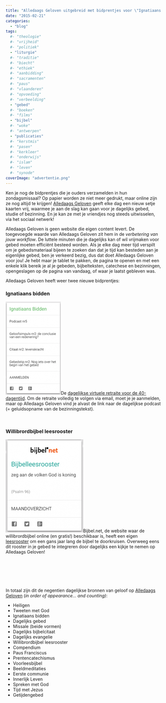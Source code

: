 ```yaml
---
title: "Alledaags Geloven uitgebreid met bidprentjes voor \"Ignatiaans bidden\" en \"Willibrordbijbel leesrooster\""
date: "2015-02-21"
categories: 
  - "blog"
tags:
  #- "theologie"
  #- "vrijheid"
  #- "politiek"
  - "liturgie"
  #- "traditie"
  #- "biecht"
  #- "ethiek"
  #- "aanbidding"
  #- "sacramenten"
  #- "paus"
  #- "vlaanderen"
  #- "opvoeding"
  #- "verbeelding"
  - "gebed"
  #- "boeken"
  #- "films"
  - "bijbel"
  #- "woke"
  #- "antwerpen"
  - "publicaties"
  #- "kerstmis"
  #- "pasen"
  #- "kerkleer"
  #- "onderwijs"
  #- "islam"
  #- "leven"
  #- "synode"
coverImage: "advertentie.png"
---
```


Ken je nog de bidprentjes die je ouders verzamelden in hun zondagsmissaal? Op papier worden ze niet meer gedrukt, maar online zijn ze nog altijd te krijgen! [Alledaags Geloven](http://alledaags.gelovenleren.net/ "Alledaags Geloven") geeft elke dag een nieuw setje kaarten vrij, waarmee je aan de slag kan gaan voor je dagelijks gebed, studie of bezinning. En je kan ze met je vriendjes nog steeds uitwisselen, via het sociaal netwerk!

Alledaags Geloven is geen website die eigen content levert. De toegevoegde waarde van Alledaags Geloven zit hem in de _verbetering van jouw workflow_. De luttele minuten die je dagelijks kan of wil vrijmaken voor gebed moeten efficiënt besteed worden. Als je elke dag meer tijd verspilt om je gebedsmateriaal bijeen te zoeken dan dat je tijd kan besteden aan je eigenlijke gebed, ben je verkeerd bezig, dus dat doet Alledaags Geloven voor jou! Je hebt maar je tablet te pakken, de pagina te openen en met een enkele klik bereik je al je gebeden, bijbelteksten, catechese en bezinningen, opengeslagen op de pagina van vandaag, of waar je laatst gebleven was.

Alledaags Geloven heeft weer twee nieuwe bidprentjes:

### Ignatiaans bidden

[![ignatiaans-bidden2](images/ignatiaans-bidden2-178x300.png)](http://alledaags.gelovenleren.net/)De [dagelijkse virtuele retraite voor de 40-dagentijd](http://www.ignatiaansbidden.org/ "Virtuele retraite voor de 40-dagentijd"). Om de retraite volledig te volgen via email, moet je je aanmelden, maar op Alledaags Geloven vind je alvast de link naar de dagelijkse podcast (= geluidsopname van de bezinningstekst).

 

### Willibrordbijbel leesrooster

[![bijbelleesrooster](images/bijbelleesrooster-250x300.png)](http://alledaags.gelovenleren.net/)Bijbel.net, de website waar de willibrordbijbel online (en gratis!) beschikbaar is, heeft een eigen [leesrooster](https://rkbijbel.nl/kbs/home "Leesrooster") om een gans jaar lang de bijbel te doorkruisen. Overweeg eens dit rooster in je gebed te integreren door dagelijks een kijkje te nemen op Alledaags Geloven!

 

 

 

In totaal zijn dit de negentien dagelijkse bronnen van geloof op [Alledaags Geloven](http://alledaags.gelovenleren.net/ "Alledaags Geloven") (_in order of appearance… and counting)_:

- Heiligen
- Tweeten met God
- Ignatiaans bidden
- Dagelijks gebed
- Missale (beide vormen)
- Dagelijks bijbelcitaat
- Dagelijks evangelie
- Willibrordbijbel leesrooster
- Compendium
- Paus Franciscus
- Prentencatechismus
- Voorleesbijbel
- Beeldmeditaties
- Eerste communie
- Innerlijk Leven
- Spreken met God
- Tijd met Jezus
- Getijdengebed

